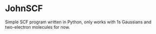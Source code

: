 # JohnSCF

Simple SCF program written in Python, only 
works with 1s Gaussians and two-electron 
molecules for now.
